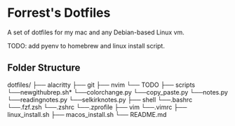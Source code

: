 # Forrest's Dotfiles

A set of dotfiles for my mac and any Debian-based Linux vm. 

TODO: add pyenv to homebrew and linux install script. 
## Folder Structure
dotfiles/
├── alacritty
├── git
├── nvim
    └── TODO
├── scripts
    └──newgithubrep.sh*
    └──colorchange.py
    └──copy_paste.py
    └──notes.py
    └──readingnotes.py
    └──selkirknotes.py
├── shell
    └──.bashrc
    └──.fzf.zsh
    └──.zshrc
    └──.zprofile
├── vim
    └──.vimrc
├── linux_install.sh
├── macos_install.sh
└── README.md

